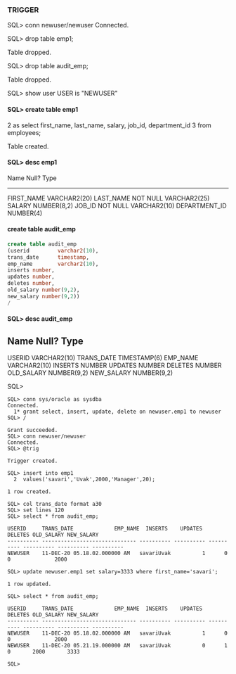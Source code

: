 ### TRIGGER
SQL> conn newuser/newuser
Connected.

SQL> drop table emp1;

Table dropped.

SQL> drop table audit_emp;

Table dropped.

SQL> show user
USER is "NEWUSER"
#### SQL> create table emp1
  2  as select first_name, last_name, salary, job_id, department_id
  3  from employees;

Table created.

#### SQL> desc emp1
 Name					   Null?    Type
 ----------------------------------------- -------- ----------------------------
 FIRST_NAME					    VARCHAR2(20)
 LAST_NAME				   NOT NULL VARCHAR2(25)
 SALARY 					    NUMBER(8,2)
 JOB_ID 				   NOT NULL VARCHAR2(10)
 DEPARTMENT_ID					    NUMBER(4)


#### create table audit_emp
``` sql
create table audit_emp
(userid         varchar2(10),
trans_date      timestamp,
emp_name        varchar2(10),
inserts number,
updates number,
deletes number,
old_salary number(9,2),
new_salary number(9,2))
/
```

#### SQL> desc audit_emp

   Name					   Null?    Type
   -------------------------------------------
   USERID 					    VARCHAR2(10)
   TRANS_DATE					    TIMESTAMP(6)
   EMP_NAME					    VARCHAR2(10)
   INSERTS					    NUMBER
   UPDATES					    NUMBER
   DELETES					    NUMBER
   OLD_SALARY					    NUMBER(9,2)
   NEW_SALARY					    NUMBER(9,2)

SQL> 
```
SQL> conn sys/oracle as sysdba
Connected.
  1* grant select, insert, update, delete on newuser.emp1 to newuser
SQL> /

Grant succeeded.
SQL> conn newuser/newuser
Connected.
SQL> @trig

Trigger created.

SQL> insert into emp1
  2  values('savari','Uvak',2000,'Manager',20);

1 row created.

SQL> col trans_date format a30
SQL> set lines 120
SQL> select * from audit_emp;

USERID	   TRANS_DATE			  EMP_NAME	INSERTS    UPDATES    DELETES OLD_SALARY NEW_SALARY
---------- ------------------------------ ---------- ---------- ---------- ---------- ---------- ----------
NEWUSER    11-DEC-20 05.18.02.000000 AM   savariUvak	      1 	 0	    0		       2000

SQL> update newuser.emp1 set salary=3333 where first_name='savari';

1 row updated.

SQL> select * from audit_emp;

USERID	   TRANS_DATE			  EMP_NAME	INSERTS    UPDATES    DELETES OLD_SALARY NEW_SALARY
---------- ------------------------------ ---------- ---------- ---------- ---------- ---------- ----------
NEWUSER    11-DEC-20 05.18.02.000000 AM   savariUvak	      1 	 0	    0		       2000
NEWUSER    11-DEC-20 05.21.19.000000 AM   savariUvak	      0 	 1	    0	    2000       3333

SQL> 







